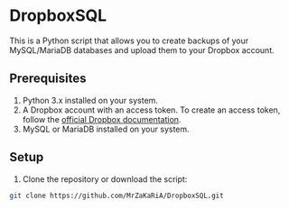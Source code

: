 # DropboxSQL

This is a Python script that allows you to create backups of your MySQL/MariaDB databases and upload them to your Dropbox account.

## Prerequisites

1. Python 3.x installed on your system.
2. A Dropbox account with an access token. To create an access token, follow the [official Dropbox documentation](https://www.dropbox.com/developers/reference/oauth-guide).
3. MySQL or MariaDB installed on your system.

## Setup

1. Clone the repository or download the script:

```bash
git clone https://github.com/MrZaKaRiA/DropboxSQL.git
